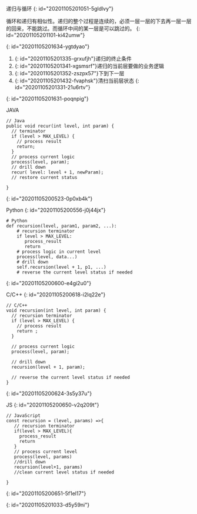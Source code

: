 递归与循环
{: id="20201105201051-5gldlvy"}

循环和递归有相似性。递归的整个过程是连续的，必须一层一层的下去再一层一层的回来，不能跳过。而循环中间的某一层是可以跳过的。
{: id="20201105201101-ki42umw"}

{: id="20201105201634-ygtdyao"}

1. {: id="20201105201335-grxufjh"}递归的终止条件
2. {: id="20201105201341-xgsmsrf"}递归的当前层要做的业务逻辑
3. {: id="20201105201352-zszpx57"}下到下一层
4. {: id="20201105201432-fvaphsk"}清扫当前层状态
{: id="20201105201331-21u6rtv"}

{: id="20201105201631-poqnpig"}

JAVA

```
// Java
public void recur(int level, int param) { 
  // terminator 
  if (level > MAX_LEVEL) { 
    // process result 
    return; 
  }
  // process current logic 
  process(level, param); 
  // drill down 
  recur( level: level + 1, newParam); 
  // restore current status 
 
}
```
{: id="20201105200523-0p0xb4k"}

Python
{: id="20201105200556-j0j44jx"}

```
# Python
def recursion(level, param1, param2, ...): 
    # recursion terminator 
    if level > MAX_LEVEL: 
	   process_result 
	   return 
    # process logic in current level 
    process(level, data...) 
    # drill down 
    self.recursion(level + 1, p1, ...) 
    # reverse the current level status if needed
```
{: id="20201105200600-e4gi2u0"}

C/C++
{: id="20201105200618-i2lq22e"}

```
// C/C++
void recursion(int level, int param) { 
  // recursion terminator
  if (level > MAX_LEVEL) { 
    // process result 
    return ; 
  }

  // process current logic 
  process(level, param);

  // drill down 
  recursion(level + 1, param);

  // reverse the current level status if needed
}

```
{: id="20201105200624-3s5y37u"}

JS
{: id="20201105200650-v2q209t"}

```
// JavaScript
const recursion = (level, params) =>{
   // recursion terminator
   if(level > MAX_LEVEL){
     process_result
     return 
   }
   // process current level
   process(level, params)
   //drill down
   recursion(level+1, params)
   //clean current level status if needed
   
}
```
{: id="20201105200651-5f1el17"}

{: id="20201105201033-d5y59ni"}
